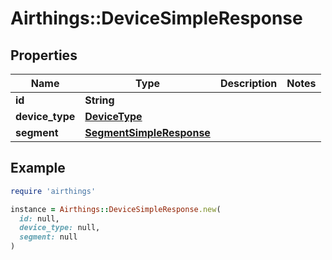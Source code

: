 # Airthings::DeviceSimpleResponse

## Properties

| Name | Type | Description | Notes |
| ---- | ---- | ----------- | ----- |
| **id** | **String** |  |  |
| **device_type** | [**DeviceType**](DeviceType.md) |  |  |
| **segment** | [**SegmentSimpleResponse**](SegmentSimpleResponse.md) |  |  |

## Example

```ruby
require 'airthings'

instance = Airthings::DeviceSimpleResponse.new(
  id: null,
  device_type: null,
  segment: null
)
```

